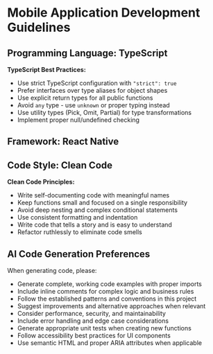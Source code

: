 # Mobile Application Development Guidelines

## Programming Language: TypeScript

**TypeScript Best Practices:**
- Use strict TypeScript configuration with `"strict": true`
- Prefer interfaces over type aliases for object shapes
- Use explicit return types for all public functions
- Avoid `any` type - use `unknown` or proper typing instead
- Use utility types (Pick, Omit, Partial) for type transformations
- Implement proper null/undefined checking

## Framework: React Native


## Code Style: Clean Code

**Clean Code Principles:**
- Write self-documenting code with meaningful names
- Keep functions small and focused on a single responsibility
- Avoid deep nesting and complex conditional statements
- Use consistent formatting and indentation
- Write code that tells a story and is easy to understand
- Refactor ruthlessly to eliminate code smells

## AI Code Generation Preferences

When generating code, please:

- Generate complete, working code examples with proper imports
- Include inline comments for complex logic and business rules
- Follow the established patterns and conventions in this project
- Suggest improvements and alternative approaches when relevant
- Consider performance, security, and maintainability
- Include error handling and edge case considerations
- Generate appropriate unit tests when creating new functions
- Follow accessibility best practices for UI components
- Use semantic HTML and proper ARIA attributes when applicable